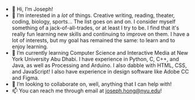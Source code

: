 - 👋 Hi, I’m Joseph!
- 👀 I’m interested in a *lot* of things. Creative writing, reading, theater, coding, biology, sports... The list goes on and on. I consider myself something of a jack-of-all-trades, or at least I try to be. I find that it's really fun learning new skills and continuing to improve on them. I have a lot of interests, but my goal has remained the same: to learn and to enjoy learning.
- 🌱 I’m currently learning Computer Science and Interactive Media at New York University Abu Dhabi. I have experience in Python, C, C++, and Java, as well as Processing and Arduino. I also dabble with HTML, CSS, and JavaScript! I also have experience in design software like Adobe CC and Figma.
- 💞️ I’m looking to collaborate on, well, anything that I can help with!
- 📫 You can reach me through email at joseph.hong@nyu.edu!

<!---
jhongover9000/jhongover9000 is a ✨ special ✨ repository because its `README.md` (this file) appears on your GitHub profile.
You can click the Preview link to take a look at your changes.
--->
